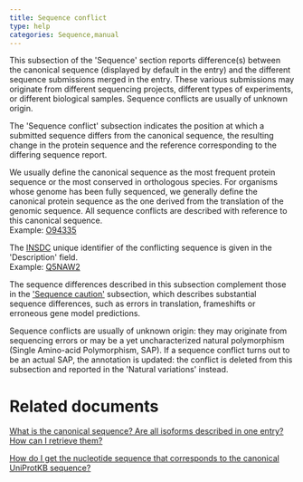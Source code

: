 ```yaml
---
title: Sequence conflict
type: help
categories: Sequence,manual
---
```


This subsection of the 'Sequence' section reports difference(s) between the canonical sequence (displayed by default in the entry) and the different sequence submissions merged in the entry. These various submissions may originate from different sequencing projects, different types of experiments, or different biological samples. Sequence conflicts are usually of unknown origin.

The 'Sequence conflict' subsection indicates the position at which a submitted sequence differs from the canonical sequence, the resulting change in the protein sequence and the reference corresponding to the differing sequence report.

We usually define the canonical sequence as the most frequent protein sequence or the most conserved in orthologous species. For organisms whose genome has been fully sequenced, we generally define the canonical protein sequence as the one derived from the translation of the genomic sequence. All sequence conflicts are described with reference to this canonical sequence.  
Example: [O94335](https://www.uniprot.org/uniprotkb/O94335#sequences)

The [INSDC](http://www.insdc.org/) unique identifier of the conflicting sequence is given in the 'Description' field.  
Example: [Q5NAW2](https://www.uniprot.org/uniprotkb/Q5NAW2#sequences)

The sequence differences described in this subsection complement those in the ['Sequence caution'](https://www.uniprot.org/help/sequence_caution) subsection, which describes substantial sequence differences, such as errors in translation, frameshifts or erroneous gene model predictions.

Sequence conflicts are usually of unknown origin: they may originate from sequencing errors or may be a yet uncharacterized natural polymorphism (Single Amino-acid Polymorphism, SAP). If a sequence conflict turns out to be an actual SAP, the annotation is updated: the conflict is deleted from this subsection and reported in the 'Natural variations' instead.

# Related documents

[What is the canonical sequence? Are all isoforms described in one entry? How can I retrieve them?](https://www.uniprot.org/help/canonical_and_isoforms)

[How do I get the nucleotide sequence that corresponds to the canonical UniProtKB sequence?](https://www.uniprot.org/help/canonical_nucleotide)
